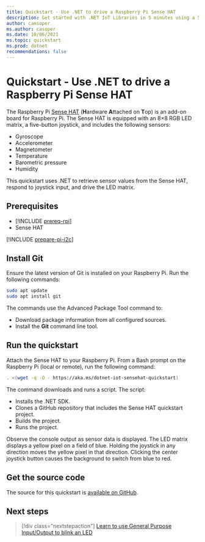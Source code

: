 ```yaml
---
title: Quickstart - Use .NET to drive a Raspberry Pi Sense HAT
description: Get started with .NET IoT Libraries in 5 minutes using a Sense HAT, an add-on board for Raspberry Pi.
author: camsoper
ms.author: casoper
ms.date: 10/06/2021
ms.topic: quickstart
ms.prod: dotnet
recommendations: false
---
```


# Quickstart - Use .NET to drive a Raspberry Pi Sense HAT

The Raspberry Pi [Sense HAT](https://www.raspberrypi.com/products/sense-hat/) (**H**ardware **A**ttached on **T**op) is an add-on board for Raspberry Pi. The Sense HAT is equipped with an 8×8 RGB LED matrix, a five-button joystick, and includes the following sensors:

- Gyroscope
- Accelerometer
- Magnetometer
- Temperature
- Barometric pressure
- Humidity

This quickstart uses .NET to retrieve sensor values from the Sense HAT, respond to joystick input, and drive the LED matrix.

## Prerequisites

- [!INCLUDE [prereq-rpi](../includes/prereq-rpi.md)]
- Sense HAT

[!INCLUDE [prepare-pi-i2c](../includes/prepare-pi-i2c.md)]

## Install Git

Ensure the latest version of Git is installed on your Raspberry Pi. Run the following commands:

```bash
sudo apt update
sudo apt install git
```

The commands use the Advanced Package Tool command to:

- Download package information from all configured sources.
- Install the **Git** command line tool.

## Run the quickstart

Attach the Sense HAT to your Raspberry Pi. From a Bash prompt on the Raspberry Pi (local or remote), run the following command:

```bash
. <(wget -q -O - https://aka.ms/dotnet-iot-sensehat-quickstart)
```

The command downloads and runs a script. The script:

- Installs the .NET SDK.
- Clones a GitHub repository that includes the Sense HAT quickstart project.
- Builds the project.
- Runs the project.

Observe the console output as sensor data is displayed. The LED matrix displays a yellow pixel on a field of blue. Holding the joystick in any direction moves the yellow pixel in that direction. Clicking the center joystick button causes the background to switch from blue to red.

## Get the source code

The source for this quickstart is [available on GitHub](https://github.com/MicrosoftDocs/dotnet-iot-assets/tree/master/quickstarts/SenseHat.Quickstart).

## Next steps

> [!div class="nextstepaction"]
> [Learn to use General Purpose Input/Output to blink an LED](../tutorials/blink-led.md)
